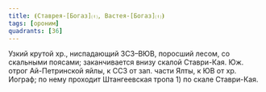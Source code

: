 ```yaml
---
title: ⦗Ставрея-[Богаз]⒯, Вастея-[Богаз]⒯⦘
tags: [ороним]
quadrants: [З6]
---
```


Узкий крутой хр., ниспадающий ЗСЗ–ВЮВ, поросший лесом, со скальными поясами;
заканчивается внизу скалой Ставри-Кая. Юж. отрог Ай-Петринской яйлы, к ССЗ от
зап. части Ялты, к ЮВ от хр. Иограф; по нему проходит Штангеевская тропа 1) по
скале Ставри-Кая.
